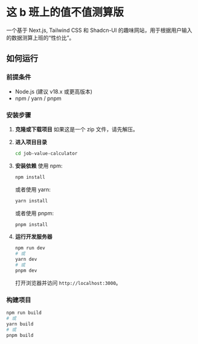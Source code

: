 # 这 b 班上的值不值测算版

一个基于 Next.js, Tailwind CSS 和 Shadcn-UI 的趣味网站，用于根据用户输入的数据测算上班的“性价比”。

## 如何运行

### 前提条件

- Node.js (建议 v18.x 或更高版本)
- npm / yarn / pnpm

### 安装步骤

1.  **克隆或下载项目**
    如果这是一个 zip 文件，请先解压。

2.  **进入项目目录**

    ```bash
    cd job-value-calculator
    ```

3.  **安装依赖**
    使用 npm:

    ```bash
    npm install
    ```

    或者使用 yarn:

    ```bash
    yarn install
    ```

    或者使用 pnpm:

    ```bash
    pnpm install
    ```

4.  **运行开发服务器**
    ```bash
    npm run dev
    # 或
    yarn dev
    # 或
    pnpm dev
    ```
    打开浏览器并访问 `http://localhost:3000`。

### 构建项目

```bash
npm run build
# 或
yarn build
# 或
pnpm build
```
